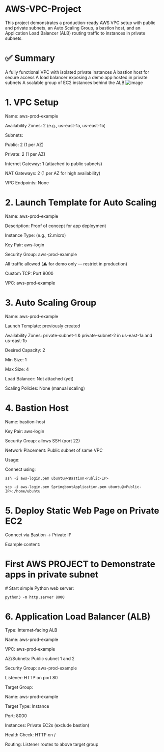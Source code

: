 # AWS-VPC-Project
This project demonstrates a production-ready AWS VPC setup with public and private subnets, an Auto Scaling Group, a bastion host, and an Application Load Balancer (ALB) routing traffic to instances in private subnets.
# ✅ Summary
A fully functional VPC with isolated private instances
A bastion host for secure access
A load balancer exposing a demo app hosted in private subnets
A scalable group of EC2 instances behind the ALB
![image](https://github.com/user-attachments/assets/2546b3d7-e57d-41dd-8bcf-2e634f377834)



# 1. VPC Setup
Name: aws-prod-example

Availability Zones: 2 (e.g., us-east-1a, us-east-1b)

Subnets:

Public: 2 (1 per AZ)

Private: 2 (1 per AZ)

Internet Gateway: 1 (attached to public subnets)

NAT Gateways: 2 (1 per AZ for high availability)

VPC Endpoints: None
# 2. Launch Template for Auto Scaling
Name: aws-prod-example

Description: Proof of concept for app deployment

Instance Type: (e.g., t2.micro)

Key Pair: aws-login

Security Group: aws-prod-example

All traffic allowed (⚠️ for demo only — restrict in production)

Custom TCP: Port 8000

VPC: aws-prod-example

# 3. Auto Scaling Group
Name: aws-prod-example

Launch Template: previously created

Availability Zones: private-subnet-1 & private-subnet-2 in us-east-1a and us-east-1b

Desired Capacity: 2

Min Size: 1

Max Size: 4

Load Balancer: Not attached (yet)

Scaling Policies: None (manual scaling)

# 4. Bastion Host
Name: bastion-host

Key Pair: aws-login

Security Group: allows SSH (port 22)

Network Placement: Public subnet of same VPC

Usage:

Connect using:
```
ssh -i aws-login.pem ubuntu@<Bastion-Public-IP>
```

```
scp -i aws-login.pem SpringbootApplication.pem ubuntu@<Public-IP>:/home/ubuntu
```

# 5. Deploy Static Web Page on Private EC2
Connect via Bastion → Private IP

Example content:
<!DOCTYPE html>
<html>
<body>
  <h1>First AWS PROJECT to Demonstrate apps in private subnet</h1>
</body>
</html>
# Start simple Python web server:

```
python3 -m http.server 8000
```
# 6. Application Load Balancer (ALB)
Type: Internet-facing ALB

Name: aws-prod-example

VPC: aws-prod-example

AZ/Subnets: Public subnet 1 and 2

Security Group: aws-prod-example

Listener: HTTP on port 80

Target Group:

Name: aws-prod-example

Target Type: Instance

Port: 8000

Instances: Private EC2s (exclude bastion)

Health Check: HTTP on /

Routing: Listener routes to above target group


